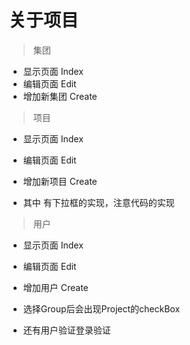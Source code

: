 # 关于项目
> 集团
- 显示页面 Index
- 编辑页面 Edit
- 增加新集团 Create


> 项目
- 显示页面 Index
- 编辑页面 Edit
- 增加新项目 Create

- 其中 有下拉框的实现，注意代码的实现

> 用户
- 显示页面 Index
- 编辑页面 Edit
- 增加用户 Create

- 选择Group后会出现Project的checkBox
- 还有用户验证登录验证